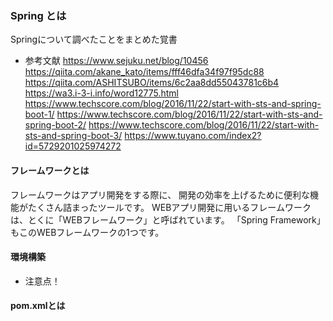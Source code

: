 ### Spring とは
Springについて調べたことをまとめた覚書

* 参考文献
https://www.sejuku.net/blog/10456
https://qiita.com/akane_kato/items/fff46dfa34f97f95dc88
https://qiita.com/ASHITSUBO/items/6c2aa8dd55043781c6b4
https://wa3.i-3-i.info/word12775.html
https://www.techscore.com/blog/2016/11/22/start-with-sts-and-spring-boot-1/
https://www.techscore.com/blog/2016/11/22/start-with-sts-and-spring-boot-2/
https://www.techscore.com/blog/2016/11/22/start-with-sts-and-spring-boot-3/
https://www.tuyano.com/index2?id=5729201025974272

#### フレームワークとは
フレームワークはアプリ開発をする際に、
開発の効率を上げるために便利な機能がたくさん詰まったツールです。
WEBアプリ開発に用いるフレームワークは、とくに「WEBフレームワーク」と呼ばれています。
「Spring Framework」もこのWEBフレームワークの1つです。


#### 環境構築

* 注意点！


#### pom.xmlとは